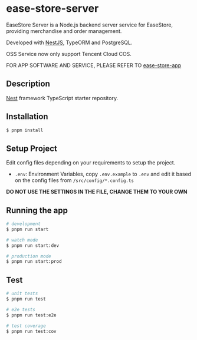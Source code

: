 # ease-store-server

EaseStore Server is a Node.js backend server service for EaseStore, providing merchandise and order management.

Developed with [NestJS](https://nestjs.com/), TypeORM and PostgreSQL.

OSS Service now only support Tencent Cloud COS.

FOR APP SOFTWARE AND SERVICE, PLEASE REFER TO [ease-store-app](https://github.com/MengLuoRJ/ease-store-app)

## Description

[Nest](https://github.com/nestjs/nest) framework TypeScript starter repository.

## Installation

```bash
$ pnpm install
```

## Setup Project

Edit config files depending on your requirements to setup the project.

- `.env`: Environment Variables, copy `.env.example` to `.env` and edit it based on the config files from `/src/config/*.config.ts`
  
**DO NOT USE THE SETTINGS IN THE FILE, CHANGE THEM TO YOUR OWN**

## Running the app

```bash
# development
$ pnpm run start

# watch mode
$ pnpm run start:dev

# production mode
$ pnpm run start:prod
```

## Test

```bash
# unit tests
$ pnpm run test

# e2e tests
$ pnpm run test:e2e

# test coverage
$ pnpm run test:cov
```